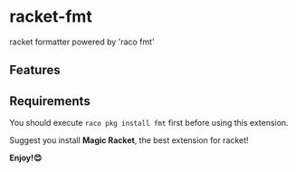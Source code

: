 # racket-fmt

racket formatter powered by 'raco fmt'

## Features

## Requirements

You should execute `raco pkg install fmt` first before using this extension.

Suggest you install **Magic Racket**, the best extension for racket!

**Enjoy!😊**
